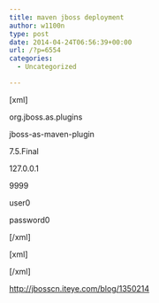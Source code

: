 ```yaml
---
title: maven jboss deployment
author: w1100n
type: post
date: 2014-04-24T06:56:39+00:00
url: /?p=6554
categories:
  - Uncategorized

---
```

[xml]

<plugin>
   
<groupId>org.jboss.as.plugins</groupId>
   
<artifactId>jboss-as-maven-plugin</artifactId>
   
<version>7.5.Final</version>
   
<configuration>
   
<hostname>127.0.0.1</hostname>
   
<port>9999</port>
   
<username>user0</username>
   
<password>password0</password>
   
</configuration>
   
</plugin>

[/xml]
  
[xml]

<management-interfaces>
   
<http-interface security-realm="ManagementRealm" http-upgrade-enabled="true">
   
<socket-binding http="management-http"/>
   
</http-interface>
   
<native-interface security-realm="ManagementRealm">
   
<socket interface="management" port="${jboss.management.native.port:9999}"/>
   
</native-interface>
   
</management-interfaces>

[/xml]

http://jbosscn.iteye.com/blog/1350214